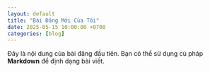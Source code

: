 ```yaml
---
layout: default
title: "Bài Đăng Mới Của Tôi"
date: 2025-05-15 10:00:00 +0700
categories: [blog]
---
```


Đây là nội dung của bài đăng đầu tiên. Bạn có thể sử dụng cú pháp **Markdown** để định dạng bài viết.
